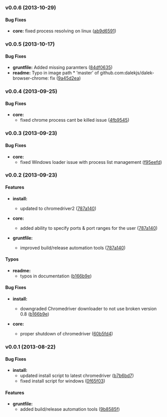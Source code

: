 <a name="v0.0.6"></a>
### v0.0.6 (2013-10-29)


#### Bug Fixes

* **core:** fixed process resolving on linux ([ab9d6591](http://github.com/dalekjs/dalek-browser-chrome/commit/ab9d659106ae00a424f08afdc29af0d3ea746469))

<a name="v0.0.5"></a>
### v0.0.5 (2013-10-17)


#### Bug Fixes

* **gruntfile:** Added missing paramters ([84df0635](http://github.com/dalekjs/dalek-browser-chrome/commit/84df06351cf4a2200bacf33e84af683d337dab86))
* **readme:** Typo in image path * 'master' of github.com:dalekjs/dalek-browser-chrome:   fix  ([9a45d2ea](http://github.com/dalekjs/dalek-browser-chrome/commit/9a45d2eab36689ec43dd83ea2ff4913094bc3679))

<a name="v0.0.4"></a>
### v0.0.4 (2013-09-25)

#### Bug Fixes

* **core:**
  * fixed chrome process cant be killed issue ([4fb9545](https://github.com/dalekjs/dalek-browser-chrome/commit/4fb954598586a656c904b3b2abcb999fca2727ef))

<a name="v0.0.3"></a>
### v0.0.3 (2013-09-23)

#### Bug Fixes

* **core:**
  * fixed Windows loader issue with process list management ([f95eefd](https://github.com/dalekjs/dalek-browser-chrome/commit/f95eefd24268c2fdcf8d80091c793895dc795dc4))

<a name="v0.0.2"></a>
### v0.0.2 (2013-09-23)

#### Features

* **install:**
  * updated to chromedriver2 ([787a140](https://github.com/dalekjs/dalek-browser-chrome/commit/787a140d50c762c482dd8721f4194e8df79945d0))

* **core:**
  * added ability to specify ports & port ranges for the user ([787a140](https://github.com/dalekjs/dalek-browser-chrome/commit/787a140d50c762c482dd8721f4194e8df79945d0))

* **gruntfile:**
  * improved build/release automation tools ([787a140](https://github.com/dalekjs/dalek-browser-chrome/commit/787a140d50c762c482dd8721f4194e8df79945d0))

#### Typos

* **readme:**
  * typos in documentation ([b166b9e](https://github.com/dalekjs/dalek-browser-chrome/commit/d17ecda2486a3d1565097dfe1a9e0147c2c17711))

#### Bug Fixes

* **install:**
  * downgraded Chromedriver downloader to not use broken version 0.8 ([b166b9e](https://github.com/dalekjs/dalek-browser-chrome/commit/b166b9ecf65f2be0ff79ec4a5f708a7f2e0bd450))

* **core:**
  * proper shutdown of chromedriver ([60b5fd4](https://github.com/dalekjs/dalek-browser-chrome/commit/60b5fd47dad069d062510c782a5db01fed6122c8))

<a name="v0.0.1"></a>
### v0.0.1 (2013-08-22)

#### Bug Fixes

* **install:**
  * updated install script to latest chromedriver ([b7b6bd7](https://github.com/dalekjs/dalek-browser-chrome/commit/b7b6bd7efde1750f5d7e617566448372b6a2afc9))
  * fixed install script for windows ([0f65f03](https://github.com/dalekjs/dalek-browser-chrome/commit/0f65f0335facdf9f8039c94ca2d4448b3a7ef6f7))

#### Features

* **gruntfile:**
  * added build/release automation tools ([9b8585f](https://github.com/dalekjs/dalek-browser-chrome/commit/9b8585fd54c6f4ce8f06f24e2c97385094e56bb7))

